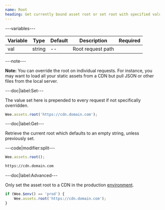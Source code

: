 ```yaml
---
name: Root
heading: Get currently bound asset root or set root with specified value
---
```


---variables---

| Variable | Type   | Default | Description       | Required |
| -------- | ------ | ------- | ----------------- | -------- |
| val      | string | --      | Root request path |          |

---note---

<b>Note:</b> You can override the root on individual requests. For instance, you may want to load all your static assets from a CDN but pull JSON or other files from the local server.

---doc|label:Set---

The value set here is prepended to every request if not specifically overridden.

```javascript
Wee.assets.root('https://cdn.domain.com');
```

---doc|label:Get---

Retrieve the current root which defaults to an empty string, unless previously set.

---code|modifier:split---

```javascript
Wee.assets.root();
```

```html
https://cdn.domain.com
```

---doc|label:Advanced---

Only set the asset root to a CDN in the production [environment](https://www.weepower.com/script/core#env).

```javascript
if (Wee.$env() == 'prod') {
	Wee.assets.root('https://cdn.domain.com');
}
```